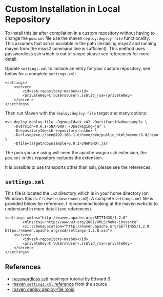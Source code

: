 Custom Installation in Local Repository
=======================================

To install this jar after compilation in a custom repository without having
to change the `pom.xml` file use the maven `deploy:deploy-file` functionality.
This assumes that ssh is available in the path (installing msys2 and running
maven from the msys2 command line is sufficient). This method uses
passwordless ssh which is out of scope please see references for more detail.

Update `settings.xml` to include an entry for your custom repository, see
below for a complete `settings.xml`:

    <settings>
        <server>
            <id>ssh-repository-nasbox</id>
            <privateKey>C:\Users\User\.ssh\id_rsa</privateKey>
        </server>
    </settings>

Then run Maven with the `deploy:deploy-file` target and many options:

    mvn deploy:deploy-file -DgroupId=uk.e42 -DartifactId=downsample \
        -Dversion=0.0.1-SNAPSHOT -Dpackaging=jar \
        -DrepositoryId=ssh-repository-nasbox \
        -Durl=scpexe://ben@192.168.1.6/home/ben/public_html/maven/3.0/repo \
        -Dfile=target/downsample-0.0.1-SNAPSHOT.jar

The pom you are using will need the apache wagon ssh extension, the `pom.xml`
in this repository includes the extension.

It is possible to use transports other than ssh, please see the references.

`settings.xml`
--------------

This file is located the `.m2` directory which is in your home directory (on
Windows this is: `C:\Users\<username\.m2`). A complete `settings.xml` file is
provided below for reference. I recommend looking at the maven website to
understand in more detail (see references).

    <settings xmlns="http://maven.apache.org/SETTINGS/1.2.0"
            xmlns:xsi="http://www.w3.org/2001/XMLSchema-instance"
            xsi:schemaLocation="http://maven.apache.org/SETTINGS/1.2.0 https://maven.apache.org/xsd/settings-1.2.0.xsd">
        <server>
            <id>ssh-repository-nasbox</id>
            <privateKey>C:\Users\User\.ssh\id_rsa</privateKey>
        </server>
    </settings>

References
----------

* [passwordless ssh](https://www.hostinger.com/tutorials/how-to-setup-passwordless-ssh/) hostinger tutorial by Edward S.
* [maven `settings.xml` reference](https://maven.apache.org/settings.html) from the source
* [maven deploy:deploy-file mojo](https://maven.apache.org/plugins/maven-deploy-plugin/deploy-file-mojo.html)

